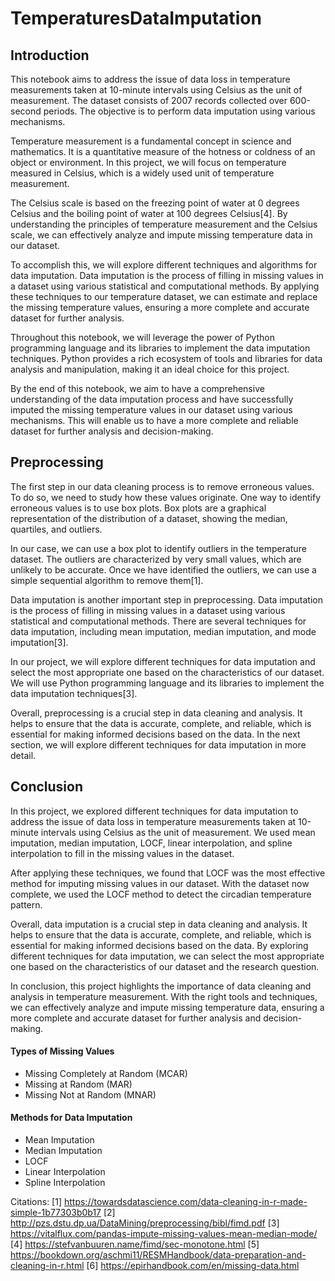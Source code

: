 # TemperaturesDataImputation

## Introduction

This notebook aims to address the issue of data loss in temperature measurements taken at 10-minute intervals using Celsius as the unit of measurement. The dataset consists of 2007 records collected over 600-second periods. The objective is to perform data imputation using various mechanisms.

Temperature measurement is a fundamental concept in science and mathematics. It is a quantitative measure of the hotness or coldness of an object or environment. In this project, we will focus on temperature measured in Celsius, which is a widely used unit of temperature measurement.

The Celsius scale is based on the freezing point of water at 0 degrees Celsius and the boiling point of water at 100 degrees Celsius[4]. By understanding the principles of temperature measurement and the Celsius scale, we can effectively analyze and impute missing temperature data in our dataset.

To accomplish this, we will explore different techniques and algorithms for data imputation. Data imputation is the process of filling in missing values in a dataset using various statistical and computational methods. By applying these techniques to our temperature dataset, we can estimate and replace the missing temperature values, ensuring a more complete and accurate dataset for further analysis.

Throughout this notebook, we will leverage the power of Python programming language and its libraries to implement the data imputation techniques. Python provides a rich ecosystem of tools and libraries for data analysis and manipulation, making it an ideal choice for this project.

By the end of this notebook, we aim to have a comprehensive understanding of the data imputation process and have successfully imputed the missing temperature values in our dataset using various mechanisms. This will enable us to have a more complete and reliable dataset for further analysis and decision-making.

## Preprocessing

The first step in our data cleaning process is to remove erroneous values. To do so, we need to study how these values originate. One way to identify erroneous values is to use box plots. Box plots are a graphical representation of the distribution of a dataset, showing the median, quartiles, and outliers.

In our case, we can use a box plot to identify outliers in the temperature dataset. The outliers are characterized by very small values, which are unlikely to be accurate. Once we have identified the outliers, we can use a simple sequential algorithm to remove them[1].

Data imputation is another important step in preprocessing. Data imputation is the process of filling in missing values in a dataset using various statistical and computational methods. There are several techniques for data imputation, including mean imputation, median imputation, and mode imputation[3].

In our project, we will explore different techniques for data imputation and select the most appropriate one based on the characteristics of our dataset. We will use Python programming language and its libraries to implement the data imputation techniques[3].

Overall, preprocessing is a crucial step in data cleaning and analysis. It helps to ensure that the data is accurate, complete, and reliable, which is essential for making informed decisions based on the data. In the next section, we will explore different techniques for data imputation in more detail.

## Conclusion

In this project, we explored different techniques for data imputation to address the issue of data loss in temperature measurements taken at 10-minute intervals using Celsius as the unit of measurement. We used mean imputation, median imputation, LOCF, linear interpolation, and spline interpolation to fill in the missing values in the dataset.

After applying these techniques, we found that LOCF was the most effective method for imputing missing values in our dataset. With the dataset now complete, we used the LOCF method to detect the circadian temperature pattern.

Overall, data imputation is a crucial step in data cleaning and analysis. It helps to ensure that the data is accurate, complete, and reliable, which is essential for making informed decisions based on the data. By exploring different techniques for data imputation, we can select the most appropriate one based on the characteristics of our dataset and the research question.

In conclusion, this project highlights the importance of data cleaning and analysis in temperature measurement. With the right tools and techniques, we can effectively analyze and impute missing temperature data, ensuring a more complete and accurate dataset for further analysis and decision-making.

#### Types of Missing Values

- Missing Completely at Random (MCAR)
- Missing at Random (MAR)
- Missing Not at Random (MNAR)

#### Methods for Data Imputation

- Mean Imputation
- Median Imputation
- LOCF
- Linear Interpolation
- Spline Interpolation

Citations:
[1] https://towardsdatascience.com/data-cleaning-in-r-made-simple-1b77303b0b17
[2] http://pzs.dstu.dp.ua/DataMining/preprocessing/bibl/fimd.pdf
[3] https://vitalflux.com/pandas-impute-missing-values-mean-median-mode/
[4] https://stefvanbuuren.name/fimd/sec-monotone.html
[5] https://bookdown.org/aschmi11/RESMHandbook/data-preparation-and-cleaning-in-r.html
[6] https://epirhandbook.com/en/missing-data.html